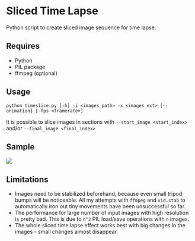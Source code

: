 # Sliced Time Lapse
Python script to create sliced image sequence for time lapse.

## Requires
- Python
- PIL package
- ffmpeg (optional)

## Usage
`python timeslice.py [-h] -i <images_path> -x <images_ext> [--animation] [-fps <framerate>]`

It is possible to slice images in sections with `--start_image <start_index>` and/or `--final_image <final_index>`  

## Sample
![](./sample.gif)

## Limitations
- Images need to be stabilized beforehand, because even small tripod bumps will be noticeable. 
All my attempts with `ffmpeg` and `vid.stab` to automatically iron out tiny movements have been unsuccessful so far. 
- The performance for large number of input images with high resolution is pretty bad. 
This is due to `n^2` PIL load/save operations with `n` images.
- The whole sliced time lapse effect works best with big changes in the images - small changes almost disappear.

